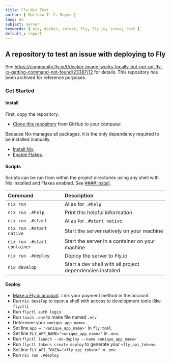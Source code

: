 ```yaml
---
title: Fly Nix Test
author: [ Matthew T. C. Boyea ]
lang: en
subject: server
keywords: [ nix, docker, server, fly, fly.io, issue, test ]
default_: report
---
```

## A repository to test an issue with deploying to Fly

See https://community.fly.io/t/docker-image-works-locally-but-not-on-fly-io-getting-command-not-found/23387/12 for details.
This repository has been archived for reference purposes.

### Get Started

#### Install

First, copy the repository.

- [Clone this repository](https://docs.github.com/en/repositories/creating-and-managing-repositories/cloning-a-repository) from GitHub to your computer.

Because Nix manages all packages, it is the only dependency required to be installed manually.

- [Install Nix](https://nixos.org/download/).
- [Enable Flakes](https://nixos.wiki/wiki/Flakes).

#### Scripts

Scripts can be run from within the project directories using any shell with Nix installed and Flakes enabled. See [#### Install](#install).

| Command | Description |
|:--- |:--- |
| `nix run` | Alias for `.#help` |
| `nix run .#help` | Print this helpful information |
| `nix run .#start` | Alias for `.#start native` |
| `nix run .#start native` | Start the server natively on your machine |
| `nix run .#start container` | Start the server in a container on your machine |
| `nix run .#deploy` | Deploy the server to Fly.io |
| `nix develop` | Start a dev shell with all project dependencies installed |

#### Deploy

- [Make a Fly.io account](https://fly.io/dashboard). Link your payment method in the account.
- Run `nix develop` to open a shell with access to development tools (like `flyctl`).
- Run `flyctl auth login`
- Run `touch .env` to make file named `.env`
- Determine your `<unique_app_name>`.
- Set line `app = '<unique_app_name>'` in `fly.toml`.
- Set line `FLY_APP_NAME="<unique_app_name>"` in `.env`.
- Run `flyctl launch --no-deploy --name <unique_app_name>`
- Run `flyctl tokens create deploy` to generate your `<fly_api_token>`.
- Set line `FLY_API_TOKEN="<fly_api_token>"` in `.env`.
- Run `nix run .#deploy`
